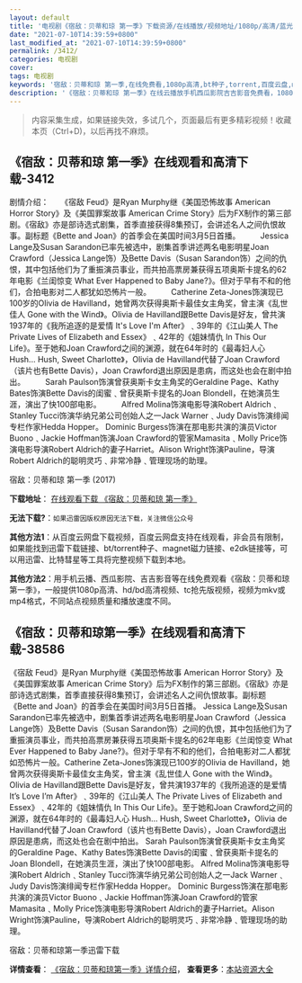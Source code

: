 ```yaml
---
layout: default
title: '电视剧《宿敌：贝蒂和琼 第一季》下载资源/在线播放/视频地址/1080p/高清/蓝光'
date: "2021-07-10T14:39:59+0800"
last_modified_at: "2021-07-10T14:39:59+0800"
permalink: /3412/
categories: 电视剧
cover:
tags: 电视剧
keywords: '宿敌：贝蒂和琼 第一季,在线免费看,1080p高清,bt种子,torrent,百度云盘,magnet,磁力链,迅雷下载资源'
description: '《宿敌：贝蒂和琼 第一季》在线云播放手机西瓜影院吉吉影音免费看，1080p高清bd/hd未删减完整版和tc抢先枪版，mkv/mp4格式，附带bt/torrent种子、magnet/磁力链、百度云盘、网盘资源迅雷下载链接'
---
```


>内容采集生成，如果链接失效，多试几个，页面最后有更多精彩视频！收藏本页（Ctrl+D)，以后再找不麻烦。


## 《宿敌：贝蒂和琼 第一季》在线观看和高清下载-3412

剧情介绍：　　《宿敌 Feud》是Ryan Murphy继《美国恐怖故事 American Horror Story》及《美国罪案故事 American Crime Story》后为FX制作的第三部剧。《宿敌》亦是部诗选式剧集，首季直接获得8集预订，会讲述名人之间仇恨故事。副标题《Bette and Joan》的首季会在美国时间3月5日首播。  　　Jessica Lange及Susan Sarandon已率先被选中，剧集首季讲述两名电影明星Joan Crawford（Jessica Lange饰）及Bette Davis（Susan Sarandon饰）之间的仇恨，其中包括他们为了重振演员事业，而共拍高票房兼获得五项奥斯卡提名的62年电影《兰闺惊变 What Ever Happened to Baby Jane?》。但对于早有不和的他们，合拍电影对二人都犹如恐怖片一般。  　　Catherine Zeta-Jones饰演现已100岁的Olivia de Havilland，她曾两次获得奥斯卡最佳女主角奖，曾主演《乱世佳人 Gone with the Wind》。Olivia de Havilland跟Bette Davis是好友，曾共演1937年的《我所追逐的是爱情 It's Love I'm After》﹑39年的《江山美人 The Private Lives of Elizabeth and Essex》﹑42年的《姐妹情仇 In This Our Life》。至于她和Joan Crawford之间的渊源，就在64年时的《最毒妇人心 Hush... Hush, Sweet Charlotte》，Olivia de Havilland代替了Joan Crawford（该片也有Bette Davis），Joan Crawford退出原因是患病，而这处也会在剧中拍出。  　　Sarah Paulson饰演曾获奥斯卡女主角奖的Geraldine Page、Kathy Bates饰演Bette Davis的闺蜜﹑曾获奥斯卡提名的Joan Blondell，在她演员生涯，演出了快100部电影。  　　Alfred Molina饰演电影导演Robert Aldrich﹑Stanley Tucci饰演华纳兄弟公司创始人之一Jack Warner﹑Judy Davis饰演绯闻专栏作家Hedda Hopper。 Dominic Burgess饰演在那电影共演的演员Victor Buono﹑Jackie Hoffman饰演Joan Crawford的管家Mamasita﹑Molly Price饰演电影导演Robert Aldrich的妻子Harriet。Alison Wright饰演Pauline，导演Robert Aldrich的聪明灵巧﹑非常冷静﹑管理现场的助理。


宿敌：贝蒂和琼 第一季 (2017)

**下载地址**： [在线观看下载 《宿敌：贝蒂和琼 第一季》](https://www.btbtdy.me/btdy/dy10199.html) 


**无法下载?**：`如果迅雷因版权原因无法下载，关注微信公众号 `

**其他方法1**：从百度云网盘下载视频，百度云网盘支持在线观看，非会员有限制，如果能找到迅雷下载链接、bt/torrent种子、magnet磁力链接、e2dk链接等，可以用迅雷、比特彗星等工具将完整视频下载到本地。

**其他方法2**：用手机云播、西瓜影院、吉吉影音等在线免费观看《宿敌：贝蒂和琼 第一季》，一般提供1080p高清、hd/bd高清视频、tc抢先版视频，视频为mkv或mp4格式，不同站点视频质量和播放速度不同。


## 《宿敌：贝蒂和琼第一季》在线观看和高清下载-38586

《宿敌 Feud》是Ryan Murphy继《美国恐怖故事 American Horror Story》及《美国罪案故事 American Crime Story》后为FX制作的第三部剧。《宿敌》亦是部诗选式剧集，首季直接获得8集预订，会讲述名人之间仇恨故事。副标题《Bette and Joan》的首季会在美国时间3月5日首播。 Jessica Lange及Susan Sarandon已率先被选中，剧集首季讲述两名电影明星Joan Crawford（Jessica Lange饰）及Bette Davis（Susan Sarandon饰）之间的仇恨，其中包括他们为了重振演员事业，而共拍高票房兼获得五项奥斯卡提名的62年电影《兰闺惊变 What Ever Happened to Baby Jane?》。但对于早有不和的他们，合拍电影对二人都犹如恐怖片一般。Catherine Zeta-Jones饰演现已100岁的Olivia de Havilland，她曾两次获得奥斯卡最佳女主角奖，曾主演《乱世佳人 Gone with the Wind》。Olivia de Havilland跟Bette Davis是好友，曾共演1937年的《我所追逐的是爱情 It’s Love I’m After》﹑39年的《江山美人 The Private Lives of Elizabeth and Essex》﹑42年的《姐妹情仇 In This Our Life》。至于她和Joan Crawford之间的渊源，就在64年时的《最毒妇人心 Hush... Hush, Sweet Charlotte》，Olivia de Havilland代替了Joan Crawford（该片也有Bette Davis），Joan Crawford退出原因是患病，而这处也会在剧中拍出。 Sarah Paulson饰演曾获奥斯卡女主角奖的Geraldine Page、Kathy Bates饰演Bette Davis的闺蜜﹑曾获奥斯卡提名的Joan Blondell，在她演员生涯，演出了快100部电影。 Alfred Molina饰演电影导演Robert Aldrich﹑Stanley Tucci饰演华纳兄弟公司创始人之一Jack Warner﹑Judy Davis饰演绯闻专栏作家Hedda Hopper。 Dominic Burgess饰演在那电影共演的演员Victor Buono﹑Jackie Hoffman饰演Joan Crawford的管家Mamasita﹑Molly Price饰演电影导演Robert Aldrich的妻子Harriet。Alison Wright饰演Pauline，导演Robert Aldrich的聪明灵巧﹑非常冷静﹑管理现场的助理。


宿敌：贝蒂和琼第一季迅雷下载

**详情查看**： [《宿敌：贝蒂和琼第一季》详情介绍](/movie/38586/)， **查看更多**：[本站资源大全](/movie/t/all/)

